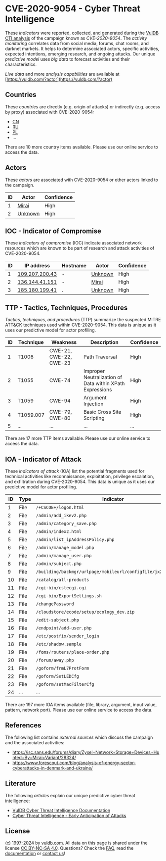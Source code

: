 # CVE-2020-9054 - Cyber Threat Intelligence

These _indicators_ were reported, collected, and generated during the [VulDB CTI analysis](https://vuldb.com/?kb.cti) of the campaign known as _CVE-2020-9054_. The _activity monitoring_ correlates data from social media, forums, chat rooms, and darknet markets. It helps to determine associated actors, specific activities, expected intentions, emerging research, and ongoing attacks. Our unique _predictive model_ uses _big data_ to forecast activities and their characteristics.

_Live data_ and more _analysis capabilities_ are available at [https://vuldb.com/?actor](https://vuldb.com/?actor)

## Countries

These _countries_ are directly (e.g. origin of attacks) or indirectly (e.g. access by proxy) associated with CVE-2020-9054:

* [CN](https://vuldb.com/?country.cn)
* [RU](https://vuldb.com/?country.ru)
* [PL](https://vuldb.com/?country.pl)
* ...

There are 10 more country items available. Please use our online service to access the data.

## Actors

These _actors_ are associated with CVE-2020-9054 or other actors linked to the campaign.

ID | Actor | Confidence
-- | ----- | ----------
1 | [Mirai](https://vuldb.com/?actor.mirai) | High
2 | [Unknown](https://vuldb.com/?actor.unknown) | High

## IOC - Indicator of Compromise

These _indicators of compromise_ (IOC) indicate associated network resources which are known to be part of research and attack activities of CVE-2020-9054.

ID | IP address | Hostname | Actor | Confidence
-- | ---------- | -------- | ----- | ----------
1 | [109.207.200.43](https://vuldb.com/?ip.109.207.200.43) | - | [Unknown](https://vuldb.com/?actor.unknown) | High
2 | [136.144.41.151](https://vuldb.com/?ip.136.144.41.151) | - | [Mirai](https://vuldb.com/?actor.mirai) | High
3 | [185.180.199.41](https://vuldb.com/?ip.185.180.199.41) | . | [Unknown](https://vuldb.com/?actor.unknown) | High

## TTP - Tactics, Techniques, Procedures

_Tactics, techniques, and procedures_ (TTP) summarize the suspected MITRE ATT&CK techniques used within CVE-2020-9054. This data is unique as it uses our predictive model for actor profiling.

ID | Technique | Weakness | Description | Confidence
-- | --------- | -------- | ----------- | ----------
1 | T1006 | CWE-21, CWE-22, CWE-23 | Path Traversal | High
2 | T1055 | CWE-74 | Improper Neutralization of Data within XPath Expressions | High
3 | T1059 | CWE-94 | Argument Injection | High
4 | T1059.007 | CWE-79, CWE-80 | Basic Cross Site Scripting | High
5 | ... | ... | ... | ...

There are 17 more TTP items available. Please use our online service to access the data.

## IOA - Indicator of Attack

These _indicators of attack_ (IOA) list the potential fragments used for technical activities like reconnaissance, exploitation, privilege escalation, and exfiltration during CVE-2020-9054. This data is unique as it uses our predictive model for actor profiling.

ID | Type | Indicator | Confidence
-- | ---- | --------- | ----------
1 | File | `/+CSCOE+/logon.html` | High
2 | File | `/admin/add_ikev2.php` | High
3 | File | `/admin/category_save.php` | High
4 | File | `/admin/index2.html` | High
5 | File | `/admin/list_ipAddressPolicy.php` | High
6 | File | `/admin/manage_model.php` | High
7 | File | `/admin/manage_user.php` | High
8 | File | `/admin/subject.php` | High
9 | File | `/building/backmgr/urlpage/mobileurl/configfile/jx2_config.ini` | High
10 | File | `/catalog/all-products` | High
11 | File | `/cgi-bin/cstecgi.cgi` | High
12 | File | `/cgi-bin/ExportSettings.sh` | High
13 | File | `/changePassword` | High
14 | File | `/cloudstore/ecode/setup/ecology_dev.zip` | High
15 | File | `/edit-subject.php` | High
16 | File | `/endpoint/add-user.php` | High
17 | File | `/etc/postfix/sender_login` | High
18 | File | `/etc/shadow.sample` | High
19 | File | `/foms/routers/place-order.php` | High
20 | File | `/forum/away.php` | High
21 | File | `/goform/frmL7ProtForm` | High
22 | File | `/goform/SetLEDCfg` | High
23 | File | `/goform/setMacFilterCfg` | High
24 | ... | ... | ...

There are 197 more IOA items available (file, library, argument, input value, pattern, network port). Please use our online service to access the data.

## References

The following list contains _external sources_ which discuss the campaign and the associated activities:

* https://isc.sans.edu/forums/diary/Zyxel+Network+Storage+Devices+Hunted+By+Mirai+Variant/28324/
* https://www.forescout.com/blog/analysis-of-energy-sector-cyberattacks-in-denmark-and-ukraine/

## Literature

The following _articles_ explain our unique predictive cyber threat intelligence:

* [VulDB Cyber Threat Intelligence Documentation](https://vuldb.com/?kb.cti)
* [Cyber Threat Intelligence - Early Anticipation of Attacks](https://www.scip.ch/en/?labs.20201022)

## License

(c) [1997-2024](https://vuldb.com/?kb.changelog) by [vuldb.com](https://vuldb.com/?kb.about). All data on this page is shared under the license [CC BY-NC-SA 4.0](https://creativecommons.org/licenses/by-nc-sa/4.0/). Questions? Check the [FAQ](https://vuldb.com/?kb.faq), read the [documentation](https://vuldb.com/?kb) or [contact us](https://vuldb.com/?contact)!
